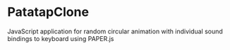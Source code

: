 # PatatapClone
JavaScript application for random circular animation with individual sound bindings to keyboard using PAPER.js
